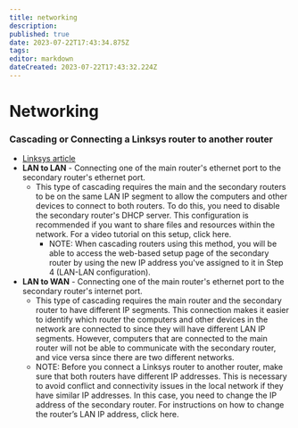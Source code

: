 ```yaml
---
title: networking
description: 
published: true
date: 2023-07-22T17:43:34.875Z
tags: 
editor: markdown
dateCreated: 2023-07-22T17:43:32.224Z
---
```


# Networking

### Cascading or Connecting a Linksys router to another router

- [Linksys article](https://www.linksys.com/us/support-article/?articleNum=132275)
- **LAN to LAN** - Connecting one of the main router's ethernet port to the secondary router's ethernet port.
  - This type of cascading requires the main and the secondary routers to be on the same LAN IP segment to allow the computers and other devices to connect to both routers.  To do this, you need to disable the secondary router's DHCP server.  This configuration is recommended if you want to share files and resources within the network.  For a video tutorial on this setup, click here.
    - NOTE:  When cascading routers using this method, you will be able to access the web-based setup page of the secondary router by using the new IP address you've assigned to it in Step 4 (LAN-LAN configuration).
- **LAN to WAN** - Connecting one of the main router's ethernet port to the secondary router's internet port.
    - This type of cascading requires the main router and the secondary router to have different IP segments.  This connection makes it easier to identify which router the computers and other devices in the network are connected to since they will have different LAN IP segments.  However, computers that are connected to the main router will not be able to communicate with the secondary router, and vice versa since there are two different networks.
    - NOTE:  Before you connect a Linksys router to another router, make sure that both routers have different IP addresses.  This is necessary to avoid conflict and connectivity issues in the local network if they have similar IP addresses.  In this case, you need to change the IP address of the secondary router.  For instructions on how to change the router’s LAN IP address, click here.